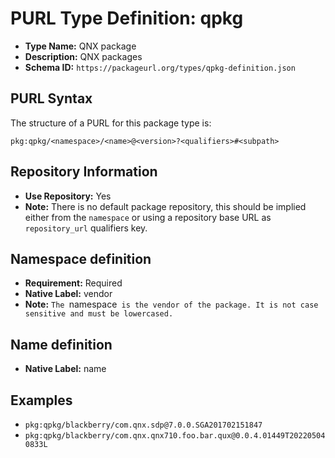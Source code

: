 <!--  NOTE: Auto-generated from the JSON PURL type definition.
Do not manually edit this file. Edit the JSON type definition instead. -->

# PURL Type Definition: qpkg

- **Type Name:** QNX package
- **Description:** QNX packages
- **Schema ID:** `https://packageurl.org/types/qpkg-definition.json`

## PURL Syntax

The structure of a PURL for this package type is:

    pkg:qpkg/<namespace>/<name>@<version>?<qualifiers>#<subpath>

## Repository Information

- **Use Repository:** Yes
- **Note:** There is no default package repository, this should be implied either from the `namespace` or using a repository base URL as `repository_url` qualifiers key.

## Namespace definition

- **Requirement:** Required
- **Native Label:** vendor
- **Note:** `The `namespace` is the vendor of the package. It is not case sensitive and must be lowercased.`

## Name definition

- **Native Label:** name

## Examples

- `pkg:qpkg/blackberry/com.qnx.sdp@7.0.0.SGA201702151847`
- `pkg:qpkg/blackberry/com.qnx.qnx710.foo.bar.qux@0.0.4.01449T202205040833L`
